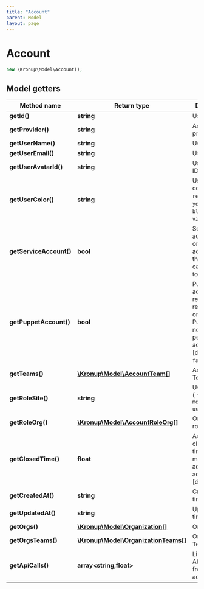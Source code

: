 ```yaml
---
title: "Account"
parent: Model
layout: page
---
```


# Account

```php
new \Kronup\Model\Account();
```

## Model getters

Method name | Return type | Description
------------ | ------------- | -------------
**getId()** | **string** | User ID
**getProvider()** | **string** | Account provider
**getUserName()** | **string** | User name
**getUserEmail()** | **string** | User email
**getUserAvatarId()** | **string** | User avatar ID
**getUserColor()** | **string** | User profile color ( `clear` `red` `orange` `yellow` `green` `blue` `pink` `violet` )
**getServiceAccount()** | **bool** | Service accounts can only perform actions through API calls   [default to `false`]
**getPuppetAccount()** | **bool** | Puppet accounts replace users removed from organizations. Puppets can no longer perform any actions   [default to `false`]
**getTeams()** | [**\Kronup\Model\AccountTeam[]**](../AccountTeam) | Account Teams
**getRoleSite()** | **string** | User site role ( `founder` `moderator` `user` )
**getRoleOrg()** | [**\Kronup\Model\AccountRoleOrg[]**](../AccountRoleOrg) | Organization roles
**getClosedTime()** | **float** | Account closed UNIX timestamp; 0 means the account is active   [default to `0`]
**getCreatedAt()** | **string** | Created timestamp
**getUpdatedAt()** | **string** | Updated timestamp
**getOrgs()** | [**\Kronup\Model\Organization[]**](../Organization) | Organizations
**getOrgsTeams()** | [**\Kronup\Model\OrganizationTeams[]**](../OrganizationTeams) | Organization Teams
**getApiCalls()** | **array<string,float>** | List of daily API Calls from this account

